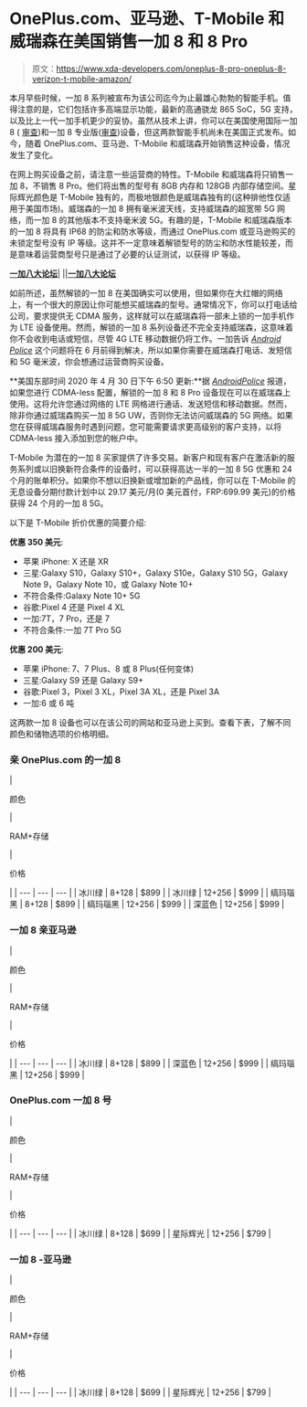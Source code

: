# OnePlus.com、亚马逊、T-Mobile 和威瑞森在美国销售一加 8 和 8 Pro

> 原文：<https://www.xda-developers.com/oneplus-8-pro-oneplus-8-verizon-t-mobile-amazon/>

本月早些时候，一加 8 系列被宣布为该公司迄今为止最雄心勃勃的智能手机。值得注意的是，它们包括许多高端显示功能，最新的高通骁龙 865 SoC，5G 支持，以及比上一代一加手机更少的妥协。虽然从技术上讲，你可以在美国使用国际一加 8 ( [审查](https://www.xda-developers.com/oneplus-8-xda-review/))和一加 8 专业版([审查](https://www.xda-developers.com/oneplus-8-pro-review-never-settle-on-hardware/))设备，但这两款智能手机尚未在美国正式发布。如今，随着 OnePlus.com、亚马逊、T-Mobile 和威瑞森开始销售这种设备，情况发生了变化。

在网上购买设备之前，请注意一些运营商的特性。T-Mobile 和威瑞森将只销售一加 8，不销售 8 Pro。他们将出售的型号有 8GB 内存和 128GB 内部存储空间。星际辉光颜色是 T-Mobile 独有的，而极地银颜色是威瑞森独有的(这种排他性仅适用于美国市场)。威瑞森的一加 8 拥有毫米波天线，支持威瑞森的超宽带 5G 网络，而一加 8 的其他版本不支持毫米波 5G。有趣的是，T-Mobile 和威瑞森版本的一加 8 将具有 IP68 的防尘和防水等级，而通过 OnePlus.com 或亚马逊购买的未锁定型号没有 IP 等级。这并不一定意味着解锁型号的防尘和防水性能较差，而是意味着运营商型号只是通过了必要的认证测试，以获得 IP 等级。

**[一加八大论坛](https://forum.xda-developers.com/oneplus-8)**| ||**[一加八大论坛](https://forum.xda-developers.com/oneplus-8-pro)**

如前所述，虽然解锁的一加 8 在美国确实可以使用，但如果你在大红帽的网络上，有一个很大的原因让你可能想买威瑞森的型号。通常情况下，你可以打电话给公司，要求提供无 CDMA 服务，这样就可以在威瑞森将一部未上锁的一加手机作为 LTE 设备使用。然而，解锁的一加 8 系列设备还不完全支持威瑞森，这意味着你不会收到电话或短信，尽管 4G LTE 移动数据仍将工作。一加告诉 [*Android Police*](https://www.androidpolice.com/2020/04/27/the-oneplus-8-pro-doesnt-exactly-work-on-verizon-after-all-yet/) 这个问题将在 6 月前得到解决，所以如果你需要在威瑞森打电话、发短信和 5G 毫米波，你会想通过运营商购买设备。

**美国东部时间 2020 年 4 月 30 日下午 6:50 更新:**据 [*AndroidPolice*](https://www.androidpolice.com/2020/04/30/the-oneplus-8-pro-doesnt-exactly-work-on-verizon-after-all-yet/#1) 报道，如果您进行 CDMA-less 配置，解锁的一加 8 和 8 Pro 设备现在可以在威瑞森上使用。这将允许您通过网络的 LTE 网格进行通话、发送短信和移动数据。然而，除非你通过威瑞森购买一加 8 5G UW，否则你无法访问威瑞森的 5G 网络。如果您在获得威瑞森服务时遇到问题，您可能需要请求更高级别的客户支持，以将 CDMA-less 接入添加到您的帐户中。

T-Mobile 为潜在的一加 8 买家提供了许多交易。新客户和现有客户在激活新的服务系列或以旧换新符合条件的设备时，可以获得高达一半的一加 8 5G 优惠和 24 个月的账单积分。如果你不想以旧换新或增加新的产品线，你可以在 T-Mobile 的无息设备分期付款计划中以 29.17 美元/月(0 美元首付，FRP:699.99 美元)的价格获得 24 个月的一加 8 5G。

以下是 T-Mobile 折价优惠的简要介绍:

**优惠 350 美元**:

*   苹果 iPhone: X 还是 XR
*   三星:Galaxy S10，Galaxy S10+，Galaxy S10e，Galaxy S10 5G，Galaxy Note 9，Galaxy Note 10，或 Galaxy Note 10+
*   不符合条件:Galaxy Note 10+ 5G
*   谷歌:Pixel 4 还是 Pixel 4 XL
*   一加:7T，7 Pro，还是 7
*   不符合条件:一加 7T Pro 5G

**优惠 200 美元**:

*   苹果 iPhone: 7、7 Plus、8 或 8 Plus(任何变体)
*   三星:Galaxy S9 还是 Galaxy S9+
*   谷歌:Pixel 3，Pixel 3 XL，Pixel 3A XL，还是 Pixel 3A
*   一加:6 或 6 吨

这两款一加 8 设备也可以在该公司的网站和亚马逊上买到。查看下表，了解不同颜色和储物选项的价格明细。

### 亲 OnePlus.com 的一加 8

| 

颜色

 | 

RAM+存储

 | 

价格

 |
| --- | --- | --- |
| 冰川绿 | 8+128 | $899 |
| 冰川绿 | 12+256 | $999 |
| 缟玛瑙黑 | 8+128 | $899 |
| 缟玛瑙黑 | 12+256 | $999 |
| 深蓝色 | 12+256 | $999 |

### 一加 8 亲亚马逊

| 

颜色

 | 

RAM+存储

 | 

价格

 |
| --- | --- | --- |
| 冰川绿 | 8+128 | $899 |
| 深蓝色 | 12+256 | $999 |
| 缟玛瑙黑 | 12+256 | $999 |

### OnePlus.com 一加 8 号

| 

颜色

 | 

RAM+存储

 | 

价格

 |
| --- | --- | --- |
| 冰川绿 | 8+128 | $699 |
| 星际辉光 | 12+256 | $799 |

### 一加 8 -亚马逊

| 

颜色

 | 

RAM+存储

 | 

价格

 |
| --- | --- | --- |
| 冰川绿 | 8+128 | $699 |
| 星际辉光 | 12+256 | $799 |